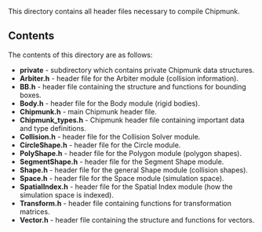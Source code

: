 This directory contains all header files necessary to compile Chipmunk.

Contents
--------

The contents of this directory are as follows:
- **private** - subdirectory which contains private Chipmunk data structures.
- **Arbiter.h** - header file for the Arbiter module (collision information).
- **BB.h** - header file containing the structure and functions for bounding boxes.
- **Body.h** - header file for the Body module (rigid bodies).
- **Chipmunk.h** - main Chipmunk header file.
- **Chipmunk_types.h** - Chipmunk header file containing important data and type definitions.
- **Collision.h** - header file for the Collision Solver module.
- **CircleShape.h** - header file for the Circle module.
- **PolyShape.h** - header file for the Polygon module (polygon shapes).
- **SegmentShape.h** - header file for the Segment Shape module.
- **Shape.h** - header file for the general Shape module (collision shapes).
- **Space.h** - header file for the Space module (simulation space).
- **SpatialIndex.h** - header file for the Spatial Index module (how the simulation space is indexed).
- **Transform.h** - header file containing functions for transformation matrices.
- **Vector.h** - header file containing the structure and functions for vectors.
